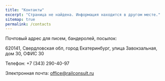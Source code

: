 ```yaml
---
title: "Контакты"
excerpt: "Страница не найдена. Информация находится в другом месте."
sitemap: true
permalink: /contacts
---
```




Почтовый адрес для писем, бандеролей, посылок:

620141, Свердловская обл, город Екатеринбург, улица Завокзальная, дом 30, ОФИС 30



Телефон: +7 (343) 290-40-97



Электронная почта: office@railconsult.ru

